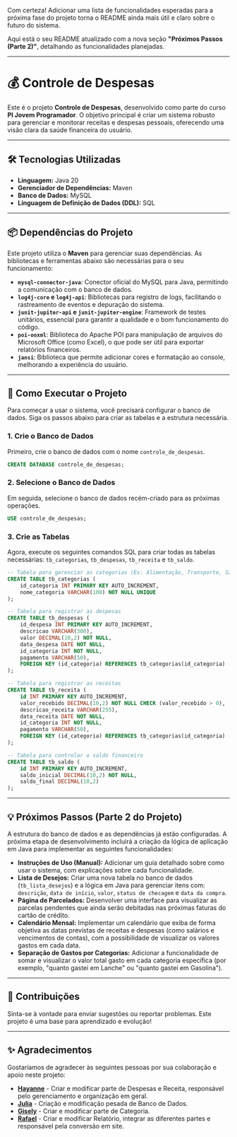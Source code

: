 Com certeza\! Adicionar uma lista de funcionalidades esperadas para a próxima fase do projeto torna o README ainda mais útil e claro sobre o futuro do sistema.

Aqui está o seu README atualizado com a nova seção **"Próximos Passos (Parte 2)"**, detalhando as funcionalidades planejadas.

-----

# 💰 Controle de Despesas

Este é o projeto **Controle de Despesas**, desenvolvido como parte do curso **PI Jovem Programador**. O objetivo principal é criar um sistema robusto para gerenciar e monitorar receitas e despesas pessoais, oferecendo uma visão clara da saúde financeira do usuário.

-----

## 🛠️ Tecnologias Utilizadas

  * **Linguagem:** Java 20
  * **Gerenciador de Dependências:** Maven
  * **Banco de Dados:** MySQL
  * **Linguagem de Definição de Dados (DDL):** SQL

-----

## 📦 Dependências do Projeto

Este projeto utiliza o **Maven** para gerenciar suas dependências. As bibliotecas e ferramentas abaixo são necessárias para o seu funcionamento:

  * **`mysql-connector-java`**: Conector oficial do MySQL para Java, permitindo a comunicação com o banco de dados.
  * **`log4j-core` e `log4j-api`**: Bibliotecas para registro de logs, facilitando o rastreamento de eventos e depuração do sistema.
  * **`junit-jupiter-api` e `junit-jupiter-engine`**: Framework de testes unitários, essencial para garantir a qualidade e o bom funcionamento do código.
  * **`poi-ooxml`**: Biblioteca do Apache POI para manipulação de arquivos do Microsoft Office (como Excel), o que pode ser útil para exportar relatórios financeiros.
  * **`jansi`**: Biblioteca que permite adicionar cores e formatação ao console, melhorando a experiência do usuário.

-----

## 🚀 Como Executar o Projeto

Para começar a usar o sistema, você precisará configurar o banco de dados. Siga os passos abaixo para criar as tabelas e a estrutura necessária.

### 1\. Crie o Banco de Dados

Primeiro, crie o banco de dados com o nome `controle_de_despesas`.

```sql
CREATE DATABASE controle_de_despesas;
```

### 2\. Selecione o Banco de Dados

Em seguida, selecione o banco de dados recém-criado para as próximas operações.

```sql
USE controle_de_despesas;
```

### 3\. Crie as Tabelas

Agora, execute os seguintes comandos SQL para criar todas as tabelas necessárias: `tb_categorias`, `tb_despesas`, `tb_receita` e `tb_saldo`.

```sql
-- Tabela para gerenciar as categorias (Ex: Alimentação, Transporte, Salário)
CREATE TABLE tb_categorias (
    id_categoria INT PRIMARY KEY AUTO_INCREMENT,
    nome_categoria VARCHAR(100) NOT NULL UNIQUE
);

-- Tabela para registrar as despesas
CREATE TABLE tb_despesas (
    id_despesa INT PRIMARY KEY AUTO_INCREMENT,
    descricao VARCHAR(300),
    valor DECIMAL(10,2) NOT NULL,
    data_despesa DATE NOT NULL,
    id_categoria INT NOT NULL,
    pagamento VARCHAR(50),
    FOREIGN KEY (id_categoria) REFERENCES tb_categorias(id_categoria)
);

-- Tabela para registrar as receitas
CREATE TABLE tb_receita (
    id INT PRIMARY KEY AUTO_INCREMENT,
    valor_recebido DECIMAL(10,2) NOT NULL CHECK (valor_recebido > 0),
    descricao_receita VARCHAR(255),
    data_receita DATE NOT NULL,
    id_categoria INT NOT NULL,
    pagamento VARCHAR(50),
    FOREIGN KEY (id_categoria) REFERENCES tb_categorias(id_categoria)
);

-- Tabela para controlar o saldo financeiro
CREATE TABLE tb_saldo (
    id INT PRIMARY KEY AUTO_INCREMENT,
    saldo_inicial DECIMAL(10,2) NOT NULL,
    saldo_final DECIMAL(10,2)
);
```

-----

## 💡 Próximos Passos (Parte 2 do Projeto)

A estrutura do banco de dados e as dependências já estão configuradas. A próxima etapa de desenvolvimento incluirá a criação da lógica de aplicação em Java para implementar as seguintes funcionalidades:

  * **Instruções de Uso (Manual):** Adicionar um guia detalhado sobre como usar o sistema, com explicações sobre cada funcionalidade.
  * **Lista de Desejos:** Criar uma nova tabela no banco de dados (`tb_lista_desejos`) e a lógica em Java para gerenciar itens com: `descrição`, `data de início`, `valor`, `status de checagem` e `data da compra`.
  * **Página de Parcelados:** Desenvolver uma interface para visualizar as parcelas pendentes que ainda serão debitadas nas próximas faturas do cartão de crédito.
  * **Calendário Mensal:** Implementar um calendário que exiba de forma objetiva as datas previstas de receitas e despesas (como salários e vencimentos de contas), com a possibilidade de visualizar os valores gastos em cada data.
  * **Separação de Gastos por Categorias:** Adicionar a funcionalidade de somar e visualizar o valor total gasto em cada categoria específica (por exemplo, "quanto gastei em Lanche" ou "quanto gastei em Gasolina").

-----

## 🤝 Contribuições

Sinta-se à vontade para enviar sugestões ou reportar problemas. Este projeto é uma base para aprendizado e evolução\!

-----

## ✨ Agradecimentos

Gostaríamos de agradecer às seguintes pessoas por sua colaboração e apoio neste projeto:

  * **[Hayanne](https://www.google.com/search?q=https://github.com/usuario1)** - Criar e modificar parte de Despesas e Receita, responsável pelo gerenciamento e organização em geral.
  * **[Julia](https://www.google.com/search?q=https://github.com/usuario1)** - Criação e modificação pesada de Banco de Dados.
  * **[Gisely](https://www.google.com/search?q=https://github.com/usuario1)** - Criar e modificar parte de Categoria.
  * **[Rafael](https://github.com/rafael2297)** - Criar e modificar Relatório, integrar as diferentes partes e responsável pela conversão em site.
